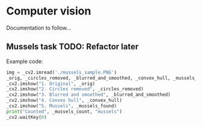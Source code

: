 # Computer vision

Documentation to follow...

## Mussels task TODO: Refactor later

Example code:
```python
img = _cv2.imread('./mussels_sample.PNG')
_orig, _circles_removed, _blurred_and_smoothed, _convex_hull, _mussels_found, _mussels_count = count_mussels(img)
_cv2.imshow("1. Original", _orig)
_cv2.imshow("2. Circles removed", _circles_removed)
_cv2.imshow("3. Blurred and smoothed", _blurred_and_smoothed)
_cv2.imshow("4. Convex hull", _convex_hull)
_cv2.imshow("5. Mussels", _mussels_found)
print("Counted", _mussels_count, "mussels")
_cv2.waitKey(0)
```